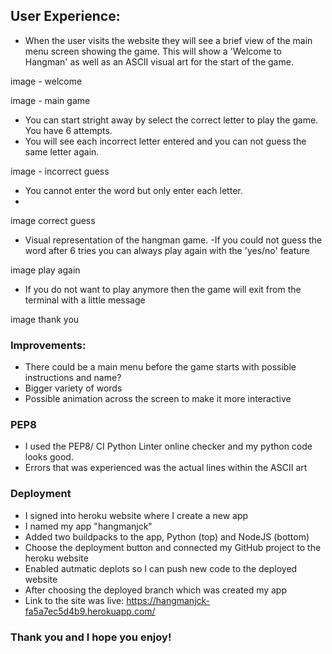 
## User Experience:

- When the user visits the website they will see a brief view of the main menu screen showing the game. This will show a 'Welcome to Hangman' as well as an ASCII visual art for the start of the game.

image - welcome

image - main game


- You can start stright away by select the correct letter to play the game. You have 6 attempts. 
- You will see each incorrect letter entered and you can not guess the same letter again.

image - incorrect guess

- You cannot enter the word but only enter each letter.
-

image correct guess

- Visual representation of the hangman game.
-If you could not guess the word after 6 tries you can always play again with the 'yes/no' feature

image play again

- If you do not want to play anymore then the game will exit from the terminal with a little message

image thank you

### Improvements:

- There could be a main menu before the game starts with possible instructions and name?
- Bigger variety of words
- Possible animation across the screen to make it more interactive

### PEP8

- I used the PEP8/ CI Python Linter online checker and my python code looks good.
- Errors that was experienced was the actual lines within the ASCII art

### Deployment

- I signed into heroku website where I create a new app
- I named my app "hangmanjck"
- Added two buildpacks to the app, Python (top) and NodeJS (bottom)
- Choose the deployment button and connected my GitHub project to the heroku website
- Enabled autmatic deplots so I can push new code to the deployed website
- After choosing the deployed branch which was created my app
- Link to the site was live: https://hangmanjck-fa5a7ec5d4b9.herokuapp.com/

### Thank you and I hope you enjoy!


